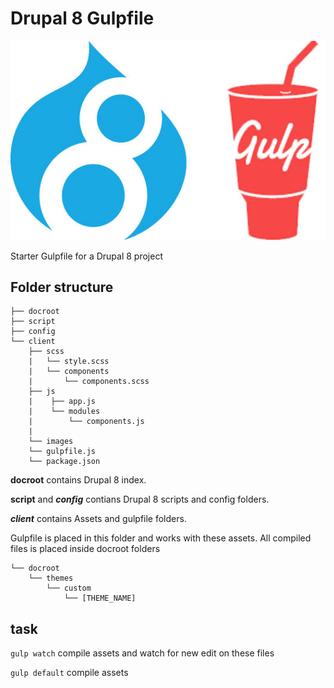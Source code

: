 # Drupal 8 Gulpfile

![Drupal 8 Gulpfile](https://github.com/nicoladl/drupal-8-gulpfile/blob/develop/logo.jpg)

Starter Gulpfile for a Drupal 8 project

## Folder structure

```
├── docroot
├── script
├── config
└── client
    ├── scss
    |   └── style.scss
    |   └── components
    |       └── components.scss
    ├── js
    |    ├── app.js
    |    └── modules
    |        └── components.js
    |
    └── images
    └── gulpfile.js
    └── package.json
```


**docroot** contains Drupal 8 index.

**script** and ***config*** contians Drupal 8 scripts and config folders.

***client*** contains Assets and gulpfile folders.

Gulpfile is placed in this folder and works with these assets. All compiled files is placed inside docroot folders

```
└── docroot
    └── themes
        └── custom
            └── [THEME_NAME]
```

## task

```gulp watch```
compile assets and watch for new edit on these files

```gulp default```
compile assets
